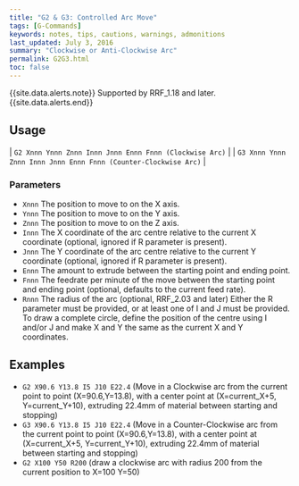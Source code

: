 ```yaml
---
title: "G2 & G3: Controlled Arc Move" 
tags: [G-Commands]
keywords: notes, tips, cautions, warnings, admonitions
last_updated: July 3, 2016
summary: "Clockwise or Anti-Clockwise Arc"
permalink: G2G3.html
toc: false
---
```



{{site.data.alerts.note}}
Supported by RRF_1.18 and later.
{{site.data.alerts.end}}

## Usage ##

| `G2 Xnnn Ynnn Znnn Innn Jnnn Ennn Fnnn (Clockwise Arc)` | 
| `G3 Xnnn Ynnn Znnn Innn Jnnn Ennn Fnnn (Counter-Clockwise Arc)` | 

### Parameters ###

+ `Xnnn` The position to move to on the X axis.
+ `Ynnn` The position to move to on the Y axis.
+ `Znnn` The position to move to on the Z axis.
+ `Innn` The X coordinate of the arc centre relative to the current X coordinate (optional, ignored if R parameter is present).
+ `Jnnn` The Y coordinate of the arc centre relative to the current Y coordinate (optional, ignored if R parameter is present).
+ `Ennn` The amount to extrude between the starting point and ending point.
+ `Fnnn` The feedrate per minute of the move between the starting point and ending point (optional, defaults to the current feed rate).
+ `Rnnn` The radius of the arc (optional, RRF_2.03 and later)
Either the R parameter must be provided, or at least one of I and J must be provided. To draw a complete circle, define the position of the centre using I and/or J and make X and Y the same as the current X and Y coordinates.

## Examples ##

+ `G2 X90.6 Y13.8 I5 J10 E22.4` (Move in a Clockwise arc from the current point to point (X=90.6,Y=13.8), with a center point at (X=current_X+5, Y=current_Y+10), extruding 22.4mm of material between starting and stopping)
+ `G3 X90.6 Y13.8 I5 J10 E22.4` (Move in a Counter-Clockwise arc from the current point to point (X=90.6,Y=13.8), with a center point at (X=current_X+5, Y=current_Y+10), extruding 22.4mm of material between starting and stopping)
+ `G2 X100 Y50 R200` (draw a clockwise arc with radius 200 from the current position to X=100 Y=50)
